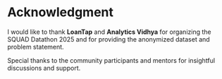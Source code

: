 # Acknowledgment

I would like to thank **LoanTap** and **Analytics Vidhya** for organizing the SQUAD Datathon 2025 and for providing the anonymized dataset and problem statement.

Special thanks to the community participants and mentors for insightful discussions and support.
